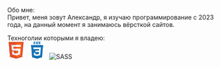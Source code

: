 Обо мне:  
Привет, меня зовут Александр, я изучаю программирование с 2023 года, на данный момент я занимаюсь вёрсткой сайтов.

Техноголии которыми я владею:  
<img src="https://github.com/devicons/devicon/blob/master/icons/html5/html5-original.svg" title="HTML5" alt="HTML" width="40" height="40"/>&nbsp;
<img src="https://github.com/devicons/devicon/blob/master/icons/css3/css3-plain-wordmark.svg"  title="CSS3" alt="CSS" width="40" height="40"/>&nbsp;
<img src="https://cdn.jsdelivr.net/gh/devicons/devicon/icons/sass/sass-original.svg"  title="SASS" alt="SASS" width="40" height="40"/>&nbsp;
